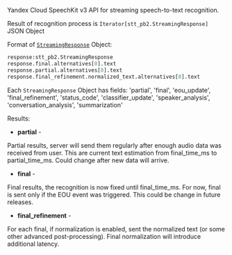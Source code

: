 Yandex Cloud SpeechKit v3 API for streaming speech-to-text recognition.

Result of recognition process is 
`Iterator[stt_pb2.StreamingResponse]` JSON Object

Format of [`StreamingResponse`](./StreamingResponse.json) Object:

```python
response:stt_pb2.StreamingResponse
response.final.alternatives[0].text
response.partial.alternatives[0].text
response.final_refinement.normalized_text.alternatives[0].text
```

Each `StreamingResponse` Object has fields: 'partial', 'final', 'eou_update', 'final_refinement', 'status_code', 'classifier_update', 'speaker_analysis', 'conversation_analysis', 'summarization'

Results:

* **partial** -

Partial results, server will send them regularly after enough audio data was received from user. This are current text estimation from final_time_ms to partial_time_ms. Could change after new data will arrive.

* **final** -

Final results, the recognition is now fixed until final_time_ms. For now, final is sent only if the EOU event was triggered. This could be change in future releases.

* **final_refinement** -

For each final, if normalization is enabled, sent the normalized text (or some other advanced post-processing). Final normalization will introduce additional latency.
